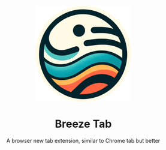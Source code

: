 <br />

<p align="center"> 
  <img src="/public/logo.png" />
</p>

<h1 align="center"> 
Breeze Tab
</h1>

<p align="center"> 
A browser new tab extension, similar to Chrome tab but better
</p>

<br />
